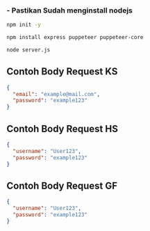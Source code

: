 ### - Pastikan Sudah menginstall nodejs

```bash
npm init -y
```

```bash
npm install express puppeteer puppeteer-core
```

```bash
node server.js
```

## Contoh Body Request KS
```json
{
  "email": "example@mail.com",
  "password": "example123"
}
```

## Contoh Body Request HS
```json
{
  "username": "User123",
  "password": "example123"
}
```

## Contoh Body Request GF
```json
{
  "username": "User123",
  "password": "example123"
}
```
